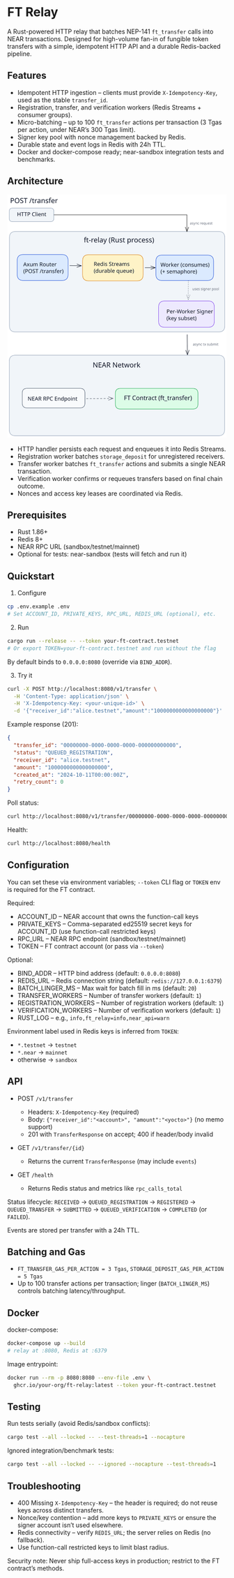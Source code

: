 # FT Relay

A Rust-powered HTTP relay that batches NEP-141 `ft_transfer` calls into NEAR transactions. Designed for high-volume fan-in of fungible token transfers with a simple, idempotent HTTP API and a durable Redis-backed pipeline.

## Features
- Idempotent HTTP ingestion – clients must provide `X-Idempotency-Key`, used as the stable `transfer_id`.
- Registration, transfer, and verification workers (Redis Streams + consumer groups).
- Micro-batching – up to 100 `ft_transfer` actions per transaction (3 Tgas per action, under NEAR’s 300 Tgas limit).
- Signer key pool with nonce management backed by Redis.
- Durable state and event logs in Redis with 24h TTL.
- Docker and docker-compose ready; near-sandbox integration tests and benchmarks.

## Architecture
![ft-relay architecture diagram](docs/diagrams/architecture.svg)

- HTTP handler persists each request and enqueues it into Redis Streams.
- Registration worker batches `storage_deposit` for unregistered receivers.
- Transfer worker batches `ft_transfer` actions and submits a single NEAR transaction.
- Verification worker confirms or requeues transfers based on final chain outcome.
- Nonces and access key leases are coordinated via Redis.

## Prerequisites
- Rust 1.86+
- Redis 8+
- NEAR RPC URL (sandbox/testnet/mainnet)
- Optional for tests: near-sandbox (tests will fetch and run it)

## Quickstart
1) Configure
```bash
cp .env.example .env
# Set ACCOUNT_ID, PRIVATE_KEYS, RPC_URL, REDIS_URL (optional), etc.
```

2) Run
```bash
cargo run --release -- --token your-ft-contract.testnet
# Or export TOKEN=your-ft-contract.testnet and run without the flag
```
By default binds to `0.0.0.0:8080` (override via `BIND_ADDR`).

3) Try it
```bash
curl -X POST http://localhost:8080/v1/transfer \
  -H 'Content-Type: application/json' \
  -H 'X-Idempotency-Key: <your-unique-id>' \
  -d '{"receiver_id":"alice.testnet","amount":"1000000000000000000"}'
```

Example response (201):
```json
{
  "transfer_id": "00000000-0000-0000-0000-000000000000",
  "status": "QUEUED_REGISTRATION",
  "receiver_id": "alice.testnet",
  "amount": "1000000000000000000",
  "created_at": "2024-10-11T00:00:00Z",
  "retry_count": 0
}
```

Poll status:
```bash
curl http://localhost:8080/v1/transfer/00000000-0000-0000-0000-000000000000
```

Health:
```bash
curl http://localhost:8080/health
```

## Configuration
You can set these via environment variables; `--token` CLI flag or `TOKEN` env is required for the FT contract.

Required:
- ACCOUNT_ID – NEAR account that owns the function-call keys
- PRIVATE_KEYS – Comma-separated ed25519 secret keys for ACCOUNT_ID (use function-call restricted keys)
- RPC_URL – NEAR RPC endpoint (sandbox/testnet/mainnet)
- TOKEN – FT contract account (or pass via `--token`)

Optional:
- BIND_ADDR – HTTP bind address (default: `0.0.0.0:8080`)
- REDIS_URL – Redis connection string (default: `redis://127.0.0.1:6379`)
- BATCH_LINGER_MS – Max wait for batch fill in ms (default: `20`)
- TRANSFER_WORKERS – Number of transfer workers (default: `1`)
- REGISTRATION_WORKERS – Number of registration workers (default: `1`)
- VERIFICATION_WORKERS – Number of verification workers (default: `1`)
- RUST_LOG – e.g., `info,ft_relay=info,near_api=warn`

Environment label used in Redis keys is inferred from `TOKEN`:
- `*.testnet` → `testnet`
- `*.near` → `mainnet`
- otherwise → `sandbox`

## API
- POST `/v1/transfer`
  - Headers: `X-Idempotency-Key` (required)
  - Body: `{"receiver_id":"<account>", "amount":"<yocto>"}` (no memo support)
  - 201 with `TransferResponse` on accept; 400 if header/body invalid

- GET `/v1/transfer/{id}`
  - Returns the current `TransferResponse` (may include `events`)

- GET `/health`
  - Returns Redis status and metrics like `rpc_calls_total`

Status lifecycle:
`RECEIVED` → `QUEUED_REGISTRATION` → `REGISTERED` → `QUEUED_TRANSFER` → `SUBMITTED` → `QUEUED_VERIFICATION` → `COMPLETED` (or `FAILED`).

Events are stored per transfer with a 24h TTL.

## Batching and Gas
- `FT_TRANSFER_GAS_PER_ACTION = 3 Tgas`, `STORAGE_DEPOSIT_GAS_PER_ACTION = 5 Tgas`
- Up to 100 transfer actions per transaction; linger (`BATCH_LINGER_MS`) controls batching latency/throughput.

## Docker
docker-compose:
```bash
docker-compose up --build
# relay at :8080, Redis at :6379
```
Image entrypoint:
```bash
docker run --rm -p 8080:8080 --env-file .env \
  ghcr.io/your-org/ft-relay:latest --token your-ft-contract.testnet
```

## Testing
Run tests serially (avoid Redis/sandbox conflicts):
```bash
cargo test --all --locked -- --test-threads=1 --nocapture
```
Ignored integration/benchmark tests:
```bash
cargo test --all --locked -- --ignored --nocapture --test-threads=1
```

## Troubleshooting
- 400 Missing `X-Idempotency-Key` – the header is required; do not reuse keys across distinct transfers.
- Nonce/key contention – add more keys to `PRIVATE_KEYS` or ensure the signer account isn’t used elsewhere.
- Redis connectivity – verify `REDIS_URL`; the server relies on Redis (no fallback).
- Use function-call restricted keys to limit blast radius.

Security note: Never ship full-access keys in production; restrict to the FT contract’s methods.
